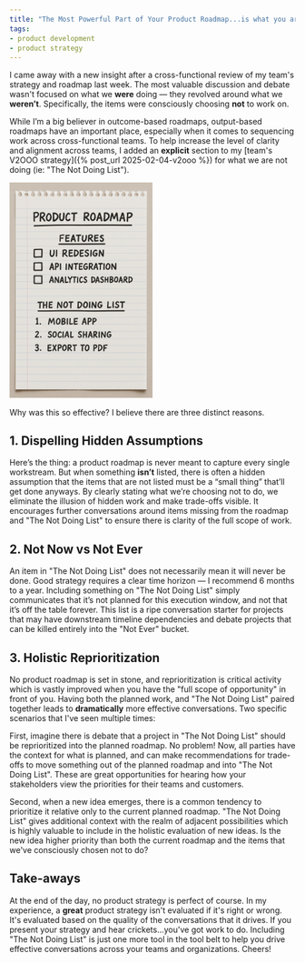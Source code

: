 ```yaml
---
title: "The Most Powerful Part of Your Product Roadmap...is what you are not doing"
tags:
- product development
- product strategy
---
```


I came away with a new insight after a cross-functional review of my team's strategy and roadmap last week.  The most valuable discussion and debate wasn't focused on what we **were** doing — they revolved around what we **weren’t**.  Specifically, the items were consciously choosing **not** to work on.

While I’m a big believer in outcome-based roadmaps, output-based roadmaps have an important place, especially when it comes to sequencing work across cross-functional teams.  To help increase the level of clarity and alignment across teams, I added an **explicit** section to my [team's V2OOO strategy]({% post_url 2025-02-04-v2ooo %}) for what we are not doing (ie: "The Not Doing List").

<img src="/images/2025-04-28.png" width="50%" />

Why was this so effective?  I believe there are three distinct reasons.

## 1. Dispelling Hidden Assumptions

Here’s the thing: a product roadmap is never meant to capture every single workstream. But when something **isn’t** listed, there is often a hidden assumption that the items that are not listed must be a “small thing” that’ll get done anyways.  By clearly stating what we’re choosing not to do, we eliminate the illusion of hidden work and make trade-offs visible.  It encourages further conversations around items missing from the roadmap and "The Not Doing List" to ensure there is clarity of the full scope of work.

## 2. Not Now vs Not Ever

An item in "The Not Doing List" does not necessarily mean it will never be done.  Good strategy requires a clear time horizon — I recommend 6 months to a year. Including something on "The Not Doing List" simply communicates that it’s not planned for this execution window, and not that it’s off the table forever.  This list is a ripe conversation starter for projects that may have downstream timeline dependencies and debate projects that can be killed entirely into the "Not Ever" bucket. 

## 3. Holistic Reprioritization

No product roadmap is set in stone, and reprioritization is critical activity which is vastly improved when you have the "full scope of opportunity" in front of you.  Having both the planned work, and "The Not Doing List" paired together leads to **dramatically** more effective conversations.  Two specific scenarios that I've seen multiple times:

First, imagine there is debate that a project in "The Not Doing List" should be reprioritized into the planned roadmap.  No problem!  Now, all parties have the context for what is planned, and can make recommendations for trade-offs to move something out of the planned roadmap and into "The Not Doing List".  These are great opportunities for hearing how your stakeholders view the priorities for their teams and customers.

Second, when a new idea emerges, there is a common tendency to prioritize it relative only to the current planned roadmap.  "The Not Doing List" gives additional context with the realm of adjacent possibilities which is highly valuable to include in the holistic evaluation of new ideas.  Is the new idea higher priority than both the current roadmap and the items that we've consciously chosen not to do?

## Take-aways

At the end of the day, no product strategy is perfect of course.  In my experience, a **great** product strategy isn't evaluated if it's right or wrong.  It's evaluated based on the quality of the conversations that it drives.  If you present your strategy and hear crickets...you've got work to do.  Including "The Not Doing List" is just one more tool in the tool belt to help you drive effective conversations across your teams and organizations.  Cheers!